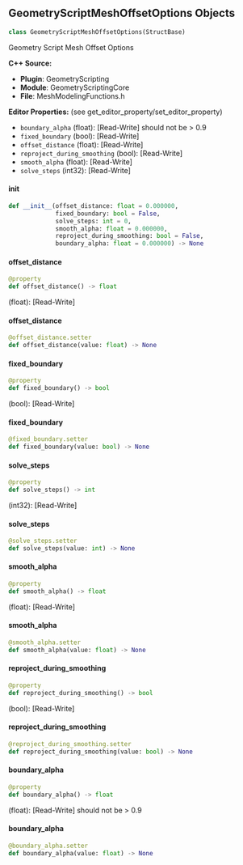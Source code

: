 ## GeometryScriptMeshOffsetOptions Objects

```python
class GeometryScriptMeshOffsetOptions(StructBase)
```

Geometry Script Mesh Offset Options

**C++ Source:**

- **Plugin**: GeometryScripting
- **Module**: GeometryScriptingCore
- **File**: MeshModelingFunctions.h

**Editor Properties:** (see get_editor_property/set_editor_property)

- ``boundary_alpha`` (float):  [Read-Write] should not be > 0.9
- ``fixed_boundary`` (bool):  [Read-Write]
- ``offset_distance`` (float):  [Read-Write]
- ``reproject_during_smoothing`` (bool):  [Read-Write]
- ``smooth_alpha`` (float):  [Read-Write]
- ``solve_steps`` (int32):  [Read-Write]

<a id="unreal.GeometryScriptMeshOffsetOptions.__init__"></a>

#### __init__

```python
def __init__(offset_distance: float = 0.000000,
             fixed_boundary: bool = False,
             solve_steps: int = 0,
             smooth_alpha: float = 0.000000,
             reproject_during_smoothing: bool = False,
             boundary_alpha: float = 0.000000) -> None
```

<a id="unreal.GeometryScriptMeshOffsetOptions.offset_distance"></a>

#### offset_distance

```python
@property
def offset_distance() -> float
```

(float):  [Read-Write]

<a id="unreal.GeometryScriptMeshOffsetOptions.offset_distance"></a>

#### offset_distance

```python
@offset_distance.setter
def offset_distance(value: float) -> None
```

<a id="unreal.GeometryScriptMeshOffsetOptions.fixed_boundary"></a>

#### fixed_boundary

```python
@property
def fixed_boundary() -> bool
```

(bool):  [Read-Write]

<a id="unreal.GeometryScriptMeshOffsetOptions.fixed_boundary"></a>

#### fixed_boundary

```python
@fixed_boundary.setter
def fixed_boundary(value: bool) -> None
```

<a id="unreal.GeometryScriptMeshOffsetOptions.solve_steps"></a>

#### solve_steps

```python
@property
def solve_steps() -> int
```

(int32):  [Read-Write]

<a id="unreal.GeometryScriptMeshOffsetOptions.solve_steps"></a>

#### solve_steps

```python
@solve_steps.setter
def solve_steps(value: int) -> None
```

<a id="unreal.GeometryScriptMeshOffsetOptions.smooth_alpha"></a>

#### smooth_alpha

```python
@property
def smooth_alpha() -> float
```

(float):  [Read-Write]

<a id="unreal.GeometryScriptMeshOffsetOptions.smooth_alpha"></a>

#### smooth_alpha

```python
@smooth_alpha.setter
def smooth_alpha(value: float) -> None
```

<a id="unreal.GeometryScriptMeshOffsetOptions.reproject_during_smoothing"></a>

#### reproject_during_smoothing

```python
@property
def reproject_during_smoothing() -> bool
```

(bool):  [Read-Write]

<a id="unreal.GeometryScriptMeshOffsetOptions.reproject_during_smoothing"></a>

#### reproject_during_smoothing

```python
@reproject_during_smoothing.setter
def reproject_during_smoothing(value: bool) -> None
```

<a id="unreal.GeometryScriptMeshOffsetOptions.boundary_alpha"></a>

#### boundary_alpha

```python
@property
def boundary_alpha() -> float
```

(float):  [Read-Write] should not be > 0.9

<a id="unreal.GeometryScriptMeshOffsetOptions.boundary_alpha"></a>

#### boundary_alpha

```python
@boundary_alpha.setter
def boundary_alpha(value: float) -> None
```

<a id="unreal.GeometryScriptMeshExtrudeOptions"></a>
